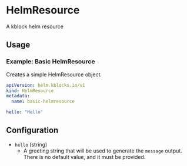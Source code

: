 # HelmResource
A kblock helm resource

## Usage

### Example: Basic HelmResource
Creates a simple HelmResource object.

```yaml
apiVersion: helm.kblocks.io/v1
kind: HelmResource
metadata:
  name: basic-helmresource

hello: "Hello"
```

## Configuration
- `hello` (string)
  - A greeting string that will be used to generate the `message` output. There is no default value, and it must be provided.
